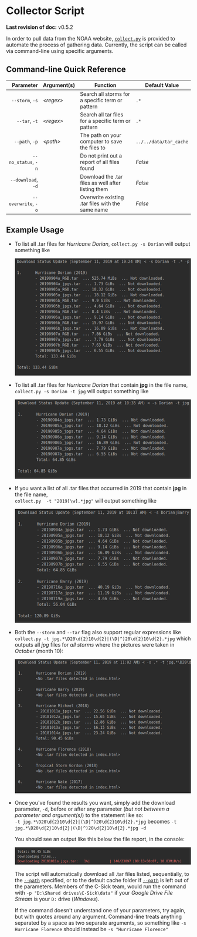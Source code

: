 # Collector Script

**Last revision of doc:** v0.5.2

In order to pull data from the NOAA website, [`collect.py`](../src/python/Poststorm_Imagery/collector/collect.py) 
is provided to automate the process of gathering data. Currently, the script can be called via command-line using 
specific arguments.

## Command-line Quick Reference

|            Parameter | Argument(s) | Function                                            | Default Value          |
| -------------------: | ----------- | --------------------------------------------------- | ---------------------- |
|     `--storm`, `-s`  | *\<regex>*  | Search all storms for a specific term or pattern    | `.*`                   |
|       `--tar`, `-t`  | *\<regex>*  | Search all tar files for a specific term or pattern | `.*`                   |
|      `--path`, `-p`  | *\<path>*   | The path on your computer to save the files to      | `../../data/tar_cache` |
|  `--no_status`, `-n` |             | Do not print out a report of all files found        | *False*                |
|  `--download`, `-d`  |             | Download the .tar files as well after listing them  | *False*                |
| `--overwrite`, `-o`  |             | Overwrite existing .tar files with the same name    | *False*                |


## Example Usage

-   To list all .tar files for *Hurricane Dorian*,
    `collect.py -s Dorian`
    will output something like
    
    ![Screenshot of `-s Dorian`](./collector_images/1.png)
    
-   To list all .tar files for *Hurricane Dorian* that contain **jpg** in the file name,  
    `collect.py -s Dorian -t jpg`
    will output something like
    
    ![Screenshot of `-s Dorian -t jpg`](./collector_images/2.png)
    
-   If you want a list of all .tar files that occurred in 2019 that contain **jpg** in the file name,  
    `collect.py  -t "2019[\w].*jpg"`
    will output something like
    
    ![Screenshot of `-s Dorian|Barry -t jpg`](./collector_images/3.png)
    
-   Both the `--storm` and `--tar` flag also support regular expressions like  
    `collect.py -t jpg.*\D20\d{2}10\d{2}|(\D|^)20\d{2}10\d{2}.*jpg`
    which outputs all *jpg* files for *all storms* where the pictures were taken in *October* (month 10):
    
    ![Screenshot of `-t jpg.*\D20\d{2}10\d{2}|(\D|^)20\d{2}10\d{2}.*jpg`](./collector_images/4.png)
    
-   Once you've found the results you want, simply add the download parameter, `-d`, before or after any parameter
    (*but not between a parameter and argument(s)*) to the statement like so:  
    `-t jpg.*\D20\d{2}10\d{2}|(\D|^)20\d{2}10\d{2}.*jpg` becomes `-t jpg.*\D20\d{2}10\d{2}|(\D|^)20\d{2}10\d{2}.*jpg -d`
    
    You should see an output like this below the file report, in the console:
    
    ![Screenshot of `-t jpg.*\D20\d{2}10\d{2}|(\D|^)20\d{2}10\d{2}.*jpg -d`](./collector_images/5.png)
    
    The script will automatically download all .tar files listed, sequentially, to the [`--path`](#example-usage)
    specified, or to the default cache folder if [`--path`](#example-usage) is left out of the parameters. 
    Members of the C-Sick team, would run the command with `-p "D:\Shared drives\C-Sick\data"` 
    if your *Google Drive File Stream* is your `D:` drive (*Windows*).
    
    If the command doesn't understand one of your parameters, try 
    again, but with quotes around any argument. Command-line treats anything separated by a space as two separate 
    arguments, so something like `-s Hurricane Florence` should instead be `-s "Hurricane Florence"`
